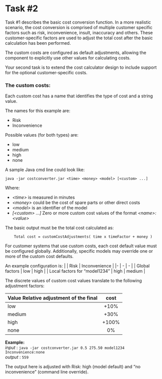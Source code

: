 # Task #2
Task #1 describes the basic cost conversion function. In a more realistic scenario, the cost
conversion is comprised of multiple customer specific factors such as risk, inconvenience,
insult, inaccuracy and others. These customer-specific factors are used to adjust the total cost after the basic calculation has been performed.

The custom costs are configured as default adjustments, allowing the component to explicitly
use other values for calculating costs.

Your second task is to extend the cost calculator design to include support for the optional
customer-specific costs.

### The custom costs:
Each custom cost has a name that identifies the type of cost and a string value.

The names for this example are:
* Risk
* Inconvenience

Possible values (for both types) are:
* low
* medium
* high
* none

A sample Java cmd line could look like:
```
java -jar costconverter.jar <time> <money> <model> [<custom> ...]
```

Where:
* *\<time>* is measured in minutes
* *\<money>* could be the cost of spare parts or other direct costs
* *\<model>* is an identifier of the model
* *[\<custom> ...]* Zero or more custom cost values of the format *\<name>:\<value>*

The basic output must be the total cost calculated as:
```
    Total cost = customCostAdjustments( time x timeFactor + money )
```
For customer systems that use custom costs, each cost default value must be configured
globally. Additionally, specific models may override one or more of the custom cost defaults.

An example configuration is:
| | Risk | Inconvenience |
|- | - | - |
| Global factors | low | high |
| Local factors for “model1234” | high | medium |

The discrete values of custom cost values translate to the following adjustment factors:

| Value Relative adjustment of the final | cost |
| - | :-: |
| low | +10% |
| medium | +30% |
| high | +100% |
| none | 0% |

**Example:** \
*input* : `java -jar costconverter.jar 0.5 275.50 model1234 Inconvenience:none` \
*output* : `559`

The output here is adjusted with Risk: high (model default) and “no inconvenience” (command line override).